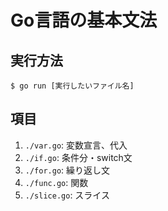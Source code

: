 # Go言語の基本文法

## 実行方法

```
$ go run [実行したいファイル名]
```

## 項目

1. `./var.go`: 変数宣言、代入
2. `./if.go`: 条件分・switch文
3. `./for.go`: 繰り返し文
4. `./func.go`: 関数
5. `./slice.go`: スライス
